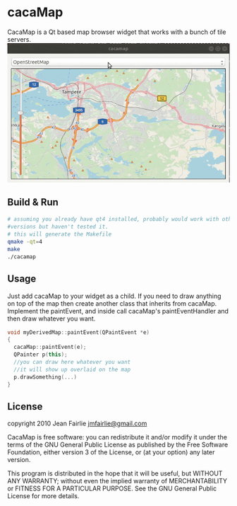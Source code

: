 # cacaMap
CacaMap  is a Qt based  map browser widget that works with a bunch of tile servers.
![cacamap gif](cacamap.gif)

## Build & Run
```bash
# assuming you already have qt4 installed, probably would work with other qt
#versions but haven't tested it.
# this will generate the Makefile
qmake -qt=4
make
./cacamap
```
## Usage
Just add cacaMap to your widget as a child.
If you need to draw anything on top of the map then create
another class that inherits from cacaMap. Implement the paintEvent,
and inside call cacaMap's paintEventHandler and then draw whatever
you want.

```c++
void myDerivedMap::paintEvent(QPaintEvent *e)
{
  cacaMap::paintEvent(e);
  QPainter p(this);
  //you can draw here whatever you want
  //it will show up overlaid on the map
  p.drawSomething(...)
}
```

## License
copyright 2010 Jean Fairlie
jmfairlie@gmail.com

CacaMap is free software: you can redistribute it and/or modify
it under the terms of the GNU General Public License as published by
the Free Software Foundation, either version 3 of the License, or
(at your option) any later version.

This program is distributed in the hope that it will be useful,
but WITHOUT ANY WARRANTY; without even the implied warranty of
MERCHANTABILITY or FITNESS FOR A PARTICULAR PURPOSE.  See the
GNU General Public License for more details.

